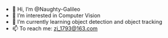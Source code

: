 - 👋 Hi, I’m @Naughty-Galileo
- 👀 I’m interested in Computer Vision
- 🌱 I’m currently learning object detection and object tracking
- 📫 To reach me: zj_1793@163.com 

<!---
Naughty-Galileo/Naughty-Galileo is a ✨ special ✨ repository because its `README.md` (this file) appears on your GitHub profile.
You can click the Preview link to take a look at your changes.
--->
